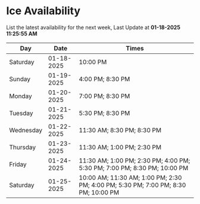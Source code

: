 # Ice Availability

List the latest availability for the next week, Last Update at **01-18-2025 11:25:55 AM**

| Day         | Date        | Times       |
| ----------- | ----------- | ----------- |
|Saturday|01-18-2025|10:00 PM|
|Sunday|01-19-2025|4:00 PM; 8:30 PM|
|Monday|01-20-2025|7:00 PM; 8:30 PM|
|Tuesday|01-21-2025|5:30 PM; 8:30 PM|
|Wednesday|01-22-2025|11:30 AM; 8:30 PM; 8:30 PM|
|Thursday|01-23-2025|11:30 AM; 1:00 PM; 2:30 PM|
|Friday|01-24-2025|11:30 AM; 1:00 PM; 2:30 PM; 4:00 PM; 5:30 PM; 7:00 PM; 8:30 PM; 10:00 PM|
|Saturday|01-25-2025|10:00 AM; 11:30 AM; 1:00 PM; 2:30 PM; 4:00 PM; 5:30 PM; 7:00 PM; 8:30 PM; 10:00 PM|
